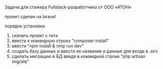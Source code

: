 Задача для стажера Fullstack-разработчика от ООО «АТОН»

проект сделан на laravel

порядок установки
1) скачать проект с гита
2) ввести к командную строку "composer install"
3) ввести "npm install & nmp run dev"
4) создать базу данных и ввести ее название и данные для входа в .env
5) сделать миграцию в БД введя в командной строке "php artisan migrate"
